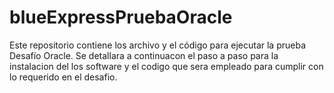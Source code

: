 # blueExpressPruebaOracle
Este repositorio contiene los archivo y el código para ejecutar la prueba Desafío Oracle.
Se detallara a continuacon el paso a paso para la instalacion del los software y el codigo que sera empleado para cumplir con lo requerido en el desafio.



